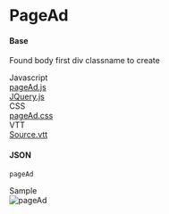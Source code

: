 # PageAd  
  
#### Base  
Found body first div classname to create
  
Javascript  
[pageAd.js](https://raw.githubusercontent.com/IXlinfairuser/Brightcove_Plugin/master/pagead/pageAd.js)  
[JQuery.js](https://code.jquery.com/jquery-1.11.2.js)  
CSS  
[pageAd.css](https://raw.githubusercontent.com/IXlinfairuser/Brightcove_Plugin/master/pagead/pageAd.css)  
VTT  
[Source.vtt](https://raw.githubusercontent.com/IXlinfairuser/Brightcove_Plugin/master/pagead/source.vtt)  
  
#### JSON
```
pageAd
```  
  
Sample  
![pageAd](https://i.imgur.com/jiwKUGT.png)
